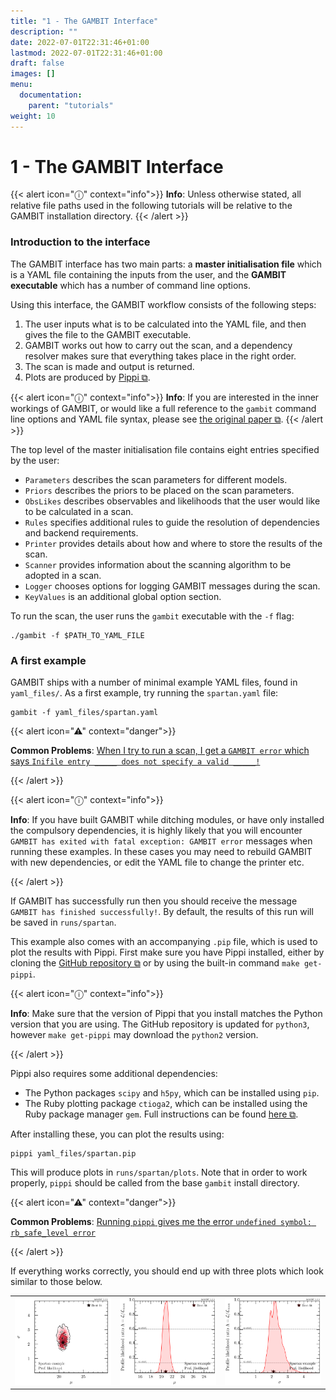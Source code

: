 ```yaml
---
title: "1 - The GAMBIT Interface"
description: ""
date: 2022-07-01T22:31:46+01:00
lastmod: 2022-07-01T22:31:46+01:00
draft: false
images: []
menu:
  documentation:
    parent: "tutorials"
weight: 10
---
```


# 1 - The GAMBIT Interface

{{< alert icon="ⓘ" context="info">}}
**Info**: Unless otherwise stated, all relative file paths used in the following tutorials will be relative to the GAMBIT installation directory.
{{< /alert >}}

### Introduction to the interface

The GAMBIT interface has two main parts: a **master initialisation file** which is a YAML file containing the inputs from the user, and the **GAMBIT executable** which has a number of command line options.

Using this interface, the GAMBIT workflow consists of the following steps:

1. The user inputs what is to be calculated into the YAML file, and then gives the file to the GAMBIT executable.
2. GAMBIT works out how to carry out the scan, and a dependency resolver makes sure that everything takes place in the right order.
3. The scan is made and output is returned.
4. Plots are produced by [Pippi ⧉](https://github.com/patscott/pippi).

{{< alert icon="ⓘ" context="info">}}
**Info**: If you are interested in the inner workings of GAMBIT, or would like a full reference to the `gambit` command line options and YAML file syntax, please see [the original paper ⧉](https://arxiv.org/abs/1705.07908).
{{< /alert >}}

The top level of the master initialisation file contains eight entries specified by the user:

- `Parameters` describes the scan parameters for different models.
- `Priors` describes the priors to be placed on the scan parameters.
- `ObsLikes` describes observables and likelihoods that the user would like to be calculated in a scan.
- `Rules` specifies additional rules to guide the resolution of dependencies and backend requirements.
- `Printer` provides details about how and where to store the results of the scan.
- `Scanner` provides information about the scanning algorithm to be adopted in a scan.
- `Logger` chooses options for logging GAMBIT messages during the scan.
- `KeyValues` is an additional global option section.

To run the scan, the user runs the `gambit` executable with the `-f` flag:

```
./gambit -f $PATH_TO_YAML_FILE
```

### A first example

GAMBIT ships with a number of minimal example YAML files, found in `yaml_files/`. As a first example, try running the `spartan.yaml` file:

```
gambit -f yaml_files/spartan.yaml
```

{{< alert icon="⚠" context="danger">}}

**Common Problems**: [When I try to run a scan, I get a `GAMBIT error` which says `Inifile entry _____ does not specify a valid _____!`](/documentation/help/common_problems_and_questions/#when-i-try-to-run-a-scan-i-get-a-gambit-error-which-says-inifile-entry-does-not-specify-a-valid)

{{< /alert >}}

{{< alert icon="ⓘ" context="info">}}

**Info**: If you have built GAMBIT while ditching modules, or have only installed the compulsory dependencies, it is highly likely that you will encounter `GAMBIT has exited with fatal exception: GAMBIT error` messages when running these examples. In these cases you may need to rebuild GAMBIT with new dependencies, or edit the YAML file to change the printer etc.

{{< /alert >}}

If GAMBIT has successfully run then you should receive the message `GAMBIT has finished successfully!`. By default, the results of this run will be saved in `runs/spartan`.

This example also comes with an accompanying `.pip` file, which is used to plot the results with Pippi. First make sure you have Pippi installed, either by cloning the [GitHub repository ⧉](https://github.com/patscott/pippi) or by using the built-in command `make get-pippi`.

{{< alert icon="ⓘ" context="info">}}

**Info**: Make sure that the version of Pippi that you install matches the Python version that you are using. The GitHub repository is updated for `python3`, however `make get-pippi` may download the `python2` version.

{{< /alert >}}

Pippi also requires some additional dependencies:

- The Python packages `scipy` and `h5py`, which can be installed using `pip`.
- The Ruby plotting package `ctioga2`, which can be installed using the Ruby package manager `gem`. Full instructions can be found [here ⧉](https://ctioga2.sourceforge.net/install.html).

After installing these, you can plot the results using:

```
pippi yaml_files/spartan.pip
```

This will produce plots in `runs/spartan/plots`. Note that in order to work properly, `pippi` should be called from the base `gambit` install directory.

{{< alert icon="⚠" context="danger">}}

**Common Problems**: [Running `pippi` gives me the error `undefined symbol: rb_safe_level error`](/documentation/help/common_problems_and_questions/#running-pippi-gives-me-the-error-undefined-symbol-rb-safe-level-error)

{{< /alert >}}

If everything works correctly, you should end up with three plots which look similar to those below.

<table>
  <tr>
    <td><img src="/images/tutorial1.png" alt="tutorial1" style="width:200px">
    </td>
   <td><img src="/images/tutorial2.png" alt="tutorial2" style="width:200px">
    </td>
    <td><img src="/images/tutorial3.png" alt="tutorial3" style="width:200px"> 
    </td>
  </tr>
</table>
